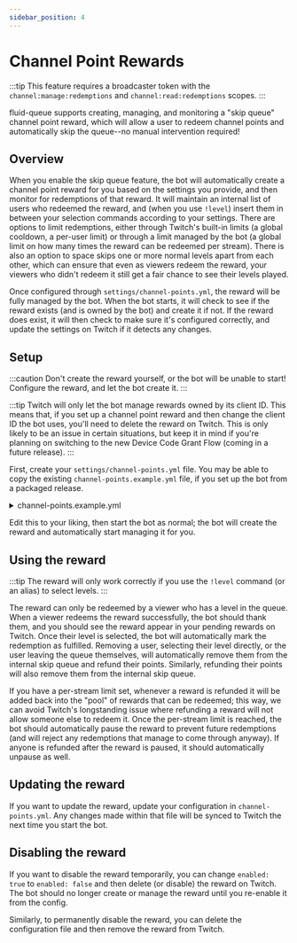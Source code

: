 ```yaml
---
sidebar_position: 4
---
```


# Channel Point Rewards

:::tip
This feature requires a broadcaster token with the `channel:manage:redemptions` and `channel:read:redemptions` scopes.
:::

fluid-queue supports creating, managing, and monitoring a "skip queue" channel point reward, which will allow a user to redeem channel points and automatically skip the queue--no manual intervention required!

## Overview

When you enable the skip queue feature, the bot will automatically create a channel point reward for you based on the settings you provide, and then monitor for redemptions of that reward. It will maintain an internal list of users who redeemed the reward, and (when you use `!level`) insert them in between your selection commands according to your settings. There are options to limit redemptions, either through Twitch's built-in limits (a global cooldown, a per-user limit) or through a limit managed by the bot (a global limit on how many times the reward can be redeemed per stream). There is also an option to space skips one or more normal levels apart from each other, which can ensure that even as viewers redeem the reward, your viewers who didn't redeem it still get a fair chance to see their levels played.

Once configured through `settings/channel-points.yml`, the reward will be fully managed by the bot. When the bot starts, it will check to see if the reward exists (and is owned by the bot) and create it if not. If the reward does exist, it will then check to make sure it's configured correctly, and update the settings on Twitch if it detects any changes.

## Setup

:::caution
Don't create the reward yourself, or the bot will be unable to start! Configure the reward, and let the bot create it.
:::

:::tip
Twitch will only let the bot manage rewards owned by its client ID. This means that, if you set up a channel point reward and then change the client ID the bot uses, you'll need to delete the reward on Twitch. This is only likely to be an issue in certain situations, but keep it in mind if you're planning on switching to the new Device Code Grant Flow (coming in a future release).
:::

First, create your `settings/channel-points.yml` file. You may be able to copy the existing `channel-points.example.yml` file, if you set up the bot from a packaged release.

<details>
<summary>channel-points.example.yml</summary>


```yml
---
rewards:
  skip_queue:
    enabled: true           # Whether the reward should be created and monitored by the bot
    name: "Pway My Wevel!"  # What the reward should be named
    prompt: null            # What description (if any) the reward should have
    cost: 10001             # How many channel points the reward should cost

    global_limit: 2         # A per-stream limit, enforced by the bot, of how many times this can be redeemed.
                            # Will reset every time the bot is started, or when the bot notices the stream go offline.
                            # Similarly, when this limit is hit, the bot will pause the reward, and unpause it when the bot is started or notices the stream go offline.

    per_user_limit: 1       # A per-user per-stream limit, enforced by Twitch.
    global_cooldown: 180    # A global cooldown on the reward, enforced by Twitch. Specified in seconds.
skip_spacing: 1         # How many levels should be played in between queue-skip levels.
                        # This does not prevent redemptions. This just ensures that the specified number of non-skip levels are played in between skip levels.
```


</details>

Edit this to your liking, then start the bot as normal; the bot will create the reward and automatically start managing it for you.

## Using the reward

:::tip
The reward will only work correctly if you use the `!level` command (or an alias) to select levels.
:::

The reward can only be redeemed by a viewer who has a level in the queue. When a viewer redeems the reward successfully, the bot should thank them, and you should see the reward appear in your pending rewards on Twitch. Once their level is selected, the bot will automatically mark the redemption as fulfilled. Removing a user, selecting their level directly, or the user leaving the queue themselves, will automatically remove them from the internal skip queue and refund their points. Similarly, refunding their points will also remove them from the internal skip queue.

If you have a per-stream limit set, whenever a reward is refunded it will be added back into the "pool" of rewards that can be redeemed; this way, we can avoid Twitch's longstanding issue where refunding a reward will not allow someone else to redeem it. Once the per-stream limit is reached, the bot should automatically pause the reward to prevent future redemptions (and will reject any redemptions that manage to come through anyway). If anyone is refunded after the reward is paused, it should automatically unpause as well.

## Updating the reward

If you want to update the reward, update your configuration in `channel-points.yml`. Any changes made within that file will be synced to Twitch the next time you start the bot.

## Disabling the reward

If you want to disable the reward temporarily, you can change `enabled: true` to `enabled: false` and then delete (or disable) the reward on Twitch. The bot should no longer create or manage the reward until you re-enable it from the config.

Similarly, to permanently disable the reward, you can delete the configuration file and then remove the reward from Twitch.
